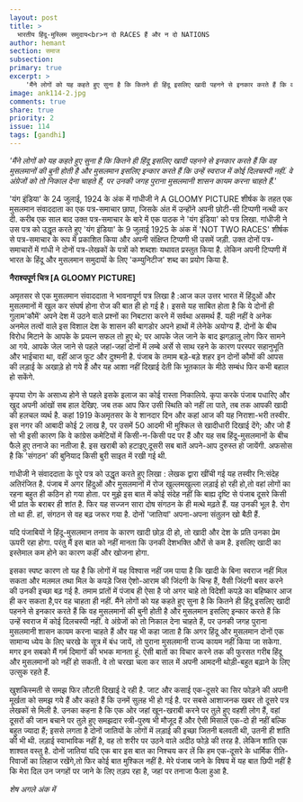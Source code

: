 ```yaml
---
layout: post
title: >
  भारतीय हिंदू-मुस्लिम समुदाय<br>न दो RACES हैं और न दो NATIONS
author: hemant
section: समाज
subsection:
primary: true
excerpt: >
    'मैंने लोगों को यह कहते हुए सुना है कि कितने ही हिंदू इसलिए खादी पहनने से इनकार करते हैं कि वह मुसलमानों की बुनी होती है और मुसलमान इसलिए इन्कार करते हैं कि उन्हें स्वराज में कोई दिलचस्पी नहीं. वे अंग्रेजों को तो निकाल देना चाहते हैं, पर उनकी जगह पुराना मुसलमानी शासन कायम करना चाहते हैं.'
image: ank114-2.jpg
comments: true
share: true
priority: 2
issue: 114
tags: [gandhi]
---
```

*'मैंने लोगों को यह कहते हुए सुना है कि कितने ही हिंदू इसलिए खादी पहनने से इनकार करते हैं कि वह मुसलमानों की बुनी होती है और मुसलमान इसलिए इन्कार करते हैं कि उन्हें स्वराज में कोई दिलचस्पी नहीं. वे अंग्रेजों को तो निकाल देना चाहते हैं, पर उनकी जगह पुराना मुसलमानी शासन कायम करना चाहते हैं.'*

'यंग इंडिया' के 24 जुलाई, 1924 के अंक में गांधीजी ने A GLOOMY PICTURE शीर्षक के तहत एक मुसलमान संवाददाता का एक पत्र-समाचार छापा, जिसके अंत में उन्होंने अपनी छोटी-सी टिप्पणी नत्थी कर दी. करीब एक साल बाद उक्त पत्र-समाचार के बारे में एक पाठक ने 'यंग इंडिया' को पत्र लिखा. गांधीजी ने उस पत्र को उद्धृत करते हुए 'यंग इंडिया' के 9 जुलाई 1925 के अंक में 'NOT TWO RACES' शीर्षक से पत्र-समाचार के रूप में प्रकाशित किया और अपनी संक्षिप्त टिप्पणी भी उसमें जड़ी. उक्त दोनों पत्र-समाचारों में गांधी ने दोनों पत्र-लेखकों के पत्रों को शब्दशः यथावत प्रस्तुत किया है. लेकिन अपनी टिप्पणी में भारत के हिंदू और मुसलमान समुदायों के लिए 'कम्युनिटीज' शब्द का प्रयोग किया है.

**नैराश्यपूर्ण चित्र [A GLOOMY PICTURE]**

अमृतसर से एक मुसलमान संवाददाता ने भावनापूर्ण पत्र लिखा है :आज कल उत्तर भारत में हिंदुओं और मुसलमानों में खुल कर संघर्ष होना रोज की बात ही हो गई है। इससे यह साबित होता है कि ये दोनों ही गुलाम'कौमें' अपने देश में उठने वाले प्रश्नों का निबटारा करने में सर्वथा असमर्थ हैं. यही नहीं वे अनेक अनमेल तत्वों वाले इस विशाल देश के शासन की बागडोर अपने हाथों में लेनेके अयोग्य हैं.
दोनों के बीच विरोध मिटाने के आपके के प्रयत्न सफल तो हुए थे; पर आपके जेल जाने के बाद झगड़ालू लोग फिर सामने आ गये. आपके जेल जाने से पहले जहां-जहां दोनों में लम्बे अर्से से साथ रहने के कारण परस्पर सहानुभूति और भाईचारा था, वहीं आज फूट और दुश्मनी है. पंजाब के तमाम बड़े-बड़े शहर इन दोनों कौमों की आपस की लड़ाई के अखाड़े हो गये हैं और यह आशा नहीं दिखाई देती कि भूतकाल के मीठे सम्बंध फिर कभी बहाल हो सकेंगे.

कृपया रोग के असाध्य होने से पहले इसके इलाज का कोई रास्ता निकालिये. कृपा करके पंजाब पधारिए और खुद अपनी आंखों सब हाल देखिए. जब तक आप फिर उसी स्थिति को नहीं ला पाते, तब तक आपकी खादी की हलचल व्यर्थ है. कहां 1919 केअमृतसर के वे शानदार दिन और कहां आज की यह निराशा-भरी तस्वीर. इस नगर की आबादी कोई 2 लाख है, पर उसमें 50 आदमी भी मुश्किल से खादीधारी दिखाई देंगे; और जो हैं सो भी इसी कारण कि वे कांग्रेस कमेटियों में किसी-न-किसी पद पर हैं और यह सब हिंदू-मुसलमानों के बीच फैले हुए तनाजे का नतीजा है. इस खराबी को हटाइए,दूसरी सब बातें अपने-आप दुरुस्त हो जायेंगी. अफसोस है कि 'संगठन' की बुनियाद किसी बुरी साइत में रखी गई थी.

गांधीजी ने संवाददाता के पूरे पत्र को उद्धृत करते हुए लिखा : लेखक द्वारा खींची गई यह तस्वीर नि:संदेह अतिरंजित है. पंजाब में अगर हिंदुओं और मुसलमानों में रोज खुल्लमखुल्ला लड़ाई हो रही हो,तो वहां लोगों का रहना बहुत ही कठिन हो गया होता. पर मुझे इस बात में कोई संदेह नहीं कि बाह्य दृष्टि से पंजाब दूसरे किसी भी प्रांत के बराबर ही शांत है. फिर यह सज्जन सारा दोष संगठन के ही मत्थे मढ़ते हैं. यह उनकी भूल है. रोग तो था ही. हां, संगठन से वह बढ़ जरूर गया है. दोनों 'जातियां' अपना-अपना संतुलन खो बैठी हैं.

यदि पंजाबियों ने हिंदू-मुसलमान तनाव के कारण खादी छोड़ दी हो, तो खादी और देश के प्रति उनका प्रेम ऊपरी रहा होगा. परंतु मैं इस बात को नहीं मानता कि उनकी देशभक्ति औरों से कम है. इसलिए खादी का इस्तेमाल कम होने का कारण कहीं और खोजना होगा.

इसका स्पष्ट कारण तो यह है कि लोगों में यह विश्वास नहीं जम पाया है कि खादी के बिना स्वराज नहीं मिल सकता और मलमल तथा मिल के कपड़े जिस ऐशो-आराम की जिंदगी के चिन्ह हैं, वैसी जिंदगी बसर करने की उनकी इच्छा बढ़ गई है. तमाम प्रांतों में पंजाब ही ऐसा है जो अगर चाहे तो विदेशी कपड़े का बहिष्कार आज ही कर सकता है,पर वह चाहता ही नहीं. मैंने लोगों को यह कहते हुए सुना है कि कितने ही हिंदू इसलिए खादी पहनने से इनकार करते हैं कि वह मुसलमानों की बुनी होती है और मुसलमान इसलिए इन्कार करते हैं कि उन्हें स्वराज में कोई दिलचस्पी नहीं. वे अंग्रेजों को तो निकाल देना चाहते हैं, पर उनकी जगह पुराना मुसलमानी शासन कायम करना चाहते हैं और यह भी कहा जाता है कि अगर हिंदू और मुसलमान दोनों एक सामान्य ध्येय के लिए चरखे के सूत्र में बंध जायें, तो पुराना मुसलमानी राज्य कायम नहीं किया जा सकेगा. मगर इन सबको मैं गर्म दिमागों की भभक मानता हूं. ऐसी बातों का विचार करने तक की फुरसत गरीब हिंदू और मुसलमानों को नहीं हो सकती. वे तो चरखा चला कर साल में अपनी आमदनी थोड़ी-बहुत बढ़ाने के लिए उत्सुक रहते हैं.

खुशकिस्मती से समझ फिर लौटती दिखाई दे रही है. जाट और कसाई एक-दूसरे का सिर फोड़ने की अपनी मूर्खता को समझ गये हैं और कहते हैं कि उनमें सुलह भी हो गई है. पर सबसे आशाजनक खबर तो दूसरे पत्र लेखकों से मिली है. उनका कहना है कि एक ओर जहां खून-खराबी करने पर तुले हुए वहशी लोग हैं, वहां दूसरों की जान बचाने पर तुले हुए समझदार स्त्री-पुरुष भी मौजूद हैं और ऐसी मिसालें एक-दो ही नहीं बल्कि बहुत ज्यादा हैं; इससे लगता है दोनों जातियों के लोगों में लड़ाई की इच्छा जितनी बलवती थी, उतनी ही शांति की भी थी. लड़ाई स्वाभाविक नहीं है, वह तो शरीर पर उठने वाले अदीठ फोड़े की तरह है. लेकिन शांति एक शाश्वत वस्तु है. दोनों जातियां यदि एक बार इस बात का निश्चय कर लें कि हम एक-दूसरे के धार्मिक रीति-रिवाजों का लिहाज रखेंगे,तो फिर कोई बात मुश्किल नहीं है. मेरे पंजाब जाने के विषय में यह बात छिपी नहीं है कि मेरा दिल उन जगहों पर जाने के लिए तड़प रहा है, जहां पर तनाजा फैला हुआ है.

*शेष अगले अंक में*
